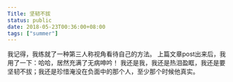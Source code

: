 ```yaml
---
Title: 坚韧不拔
status: public
date: 2018-05-23T00:36:00+08:00
tags: ["summer"]
---
```

我记得，我练就了一种第三人称视角看待自己的方法。
上篇文章post出来后，我用了一下：哈哈，居然充满了无病呻吟！
我还是我，我还是热泪盈眶，我还是要坚韧不拔；我还是珍惜淹没在负面中的那个人，至少那个时候他真实。